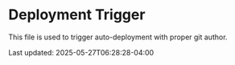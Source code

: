 # Deployment Trigger

This file is used to trigger auto-deployment with proper git author.

Last updated: 2025-05-27T06:28:28-04:00
